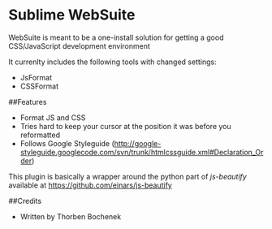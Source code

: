 Sublime WebSuite
================

WebSuite is meant to be a one-install solution for getting a good 
CSS/JavaScript development environment

It currenlty includes the following tools with changed settings:
* JsFormat
* CSSFormat

##Features
* Format JS and CSS
* Tries hard to keep your cursor at the position it was before you reformatted
* Follows Google Styleguide (http://google-styleguide.googlecode.com/svn/trunk/htmlcssguide.xml#Declaration_Order)

This plugin is basically a wrapper around the python part of 
*js-beautify* available at https://github.com/einars/js-beautify

##Credits

* Written by Thorben Bochenek